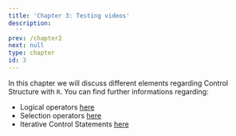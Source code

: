 ```yaml
---
title: 'Chapter 3: Testing videos'
description:
  ''
prev: /chapter2
next: null
type: chapter
id: 3
---
```



<exercise id="1" title="General information">

In this chapter we will discuss different elements regarding Control Structure with `R`.
You can find further informations regarding:
- Logical operators [here](https://smac-group.github.io/ds/section-control.html#section-logoperators)
- Selection operators [here](https://smac-group.github.io/ds/section-control.html#section-selection-operators)
- Iterative Control Statements [here](https://smac-group.github.io/ds/section-control.html#section-iter_cont_stat)



</exercise>

<exercise id="2" title="A simple example of including videos" type = "slides">



<slides source="chapter3_01">
</slides>


</exercise>
